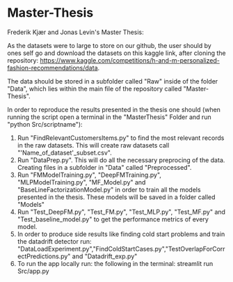 # Master-Thesis
Frederik Kjær and Jonas Levin's Master Thesis:

As the datasets were to large to store on our github, the user should by ones self go and download the datasets on this kaggle link, after cloning the repository:
https://www.kaggle.com/competitions/h-and-m-personalized-fashion-recommendations/data.

The data should be stored in a subfolder called "Raw" inside of the folder "Data", which lies within the main file of the repository called "Master-Thesis".

In order to reproduce the results presented in the thesis one should (when running the script open a terminal in the "MasterThesis" Folder and run "python Src/scriptname"):

1.  Run "FindRelevantCustomersItems.py" to find the most relevant records in the raw datasets. This will create raw datasets call  "'Name_of_dataset'_subset.csv".
2.  Run "DataPrep.py". This will do all the necessary preprocing of the data. Creating files in a subfolder in "Data" called "Preprocessed".
3.  Run "FMModelTraining.py", "DeepFMTraining.py", "MLPModelTraining.py", "MF_Model.py" and "BaseLineFactorizationModel.py" in order to train all the models presented in the thesis. These models will be saved in a folder called "Models"
4.  Run "Test_DeepFM.py", "Test_FM.py", "Test_MLP.py", "Test_MF.py" and "Test_baseline_model.py" to get the performance metrics of every model.
6. In order to produce side results like finding cold start problems and train the datadrift detector run: "DataLoadExperiment.py","FindColdStartCases.py","TestOverlapForCorrectPredictions.py" and "Datadrift_exp.py"
7. To run the app locally run: the following in the terminal: streamlit run Src/app.py


